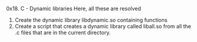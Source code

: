 0x18. C - Dynamic libraries
Here, all these are resolved

1. Create the dynamic library libdynamic.so containing functions
1. Create a script that creates a dynamic library called liball.so from all the .c files that are in the current directory.
